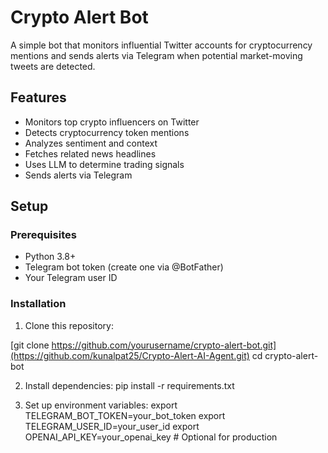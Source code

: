 # Crypto Alert Bot

A simple bot that monitors influential Twitter accounts for cryptocurrency mentions and sends alerts via Telegram when potential market-moving tweets are detected.

## Features

- Monitors top crypto influencers on Twitter
- Detects cryptocurrency token mentions
- Analyzes sentiment and context
- Fetches related news headlines
- Uses LLM to determine trading signals
- Sends alerts via Telegram

## Setup

### Prerequisites

- Python 3.8+
- Telegram bot token (create one via @BotFather)
- Your Telegram user ID

### Installation

1. Clone this repository:

[git clone https://github.com/yourusername/crypto-alert-bot.git](https://github.com/kunalpat25/Crypto-Alert-AI-Agent.git)
cd crypto-alert-bot


2. Install dependencies:
pip install -r requirements.txt


3. Set up environment variables:
export TELEGRAM_BOT_TOKEN=your_bot_token
export TELEGRAM_USER_ID=your_user_id
export OPENAI_API_KEY=your_openai_key # Optional for production
